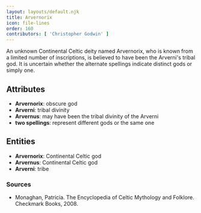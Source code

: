 ```yaml
---
layout: layouts/default.njk
title: Arvernorix
icon: file-lines
order: 160
contributors: [ 'Christopher Godwin' ]
---
```

An unknown Continental Celtic deity named Arvernorix, who is known from a limited number of inscriptions, is believed to have been the Arverni's tribal god. It is uncertain whether the alternate spellings indicate distinct gods or simply one.

## Attributes

- **Arvernorix**: obscure god
- **Arverni**: tribal divinity
- **Arvernus**: may have been the tribal divinity of the Arverni
- **two spellings**: represent different gods or the same one

## Entities

- **Arvernorix**: Continental Celtic god
- **Arvernus**: Continental Celtic god
- **Arverni**: tribe

### Sources

- Monaghan, Patricia. The Encyclopedia of Celtic Mythology and Folklore. Checkmark Books, 2008.

